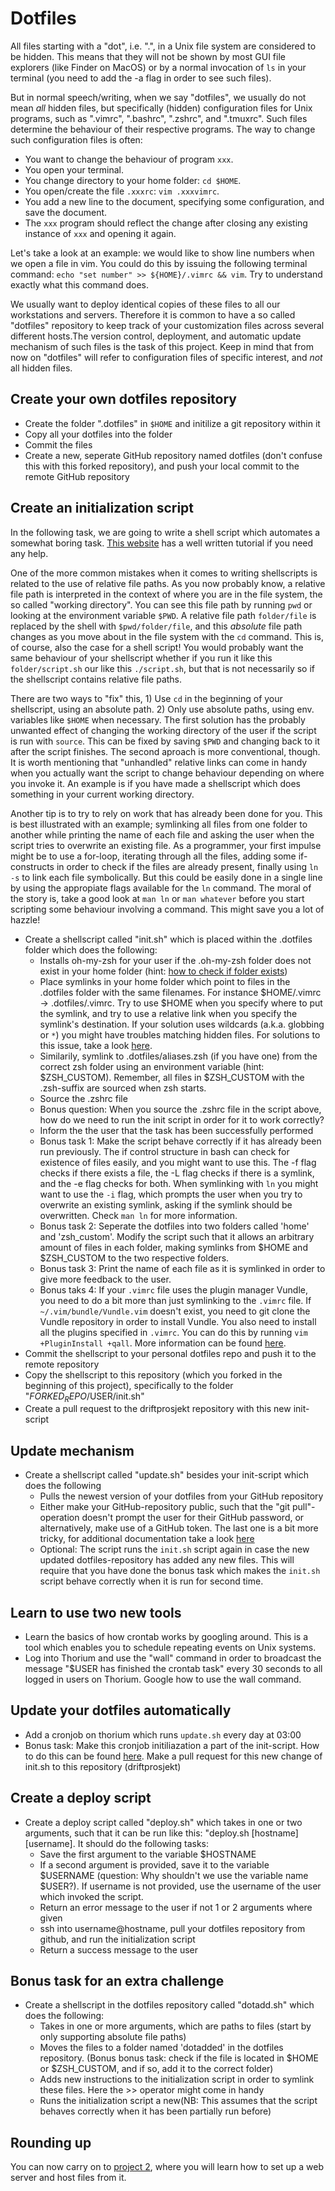 # Dotfiles
All files starting with a "dot", i.e. ".", in a Unix file system are considered to be hidden. This means that they will not be shown by most GUI file explorers (like Finder on MacOS) or by a normal invocation of `ls` in your terminal (you need to add the -a flag in order to see such files).

But in normal speech/writing, when we say "dotfiles", we usually do not mean _all_ hidden files, but specifically (hidden) configuration files for Unix programs, such as ".vimrc", ".bashrc", ".zshrc", and ".tmuxrc". Such files determine the behaviour of their respective programs. The way to change such configuration files is often:
* You want to change the behaviour of program `xxx`.
* You open your terminal.
* You change directory to your home folder: `cd $HOME`.
* You open/create the file `.xxxrc`: `vim .xxxvimrc`.
* You add a new line to the document, specifying some configuration, and save the document.
* The `xxx` program should reflect the change after closing any existing instance of `xxx` and opening it again.

Let's take a look at an example: we would like to show line numbers when we open a file in vim.
You could do this by issuing the following terminal command: `echo "set number" >> ${HOME}/.vimrc && vim`.
Try to understand exactly what this command does.

We usually want to deploy identical copies of these files to all our workstations and servers. Therefore it is common to have a so called "dotfiles" repository to keep track of your customization files across several different hosts.The version control, deployment, and automatic update mechanism of such files is the task of this project.
Keep in mind that from now on "dotfiles" will refer to configuration files of specific interest, and *not* all hidden files.

## Create your own dotfiles repository
- Create the folder ".dotfiles" in `$HOME` and initilize a git repository within it
- Copy all your dotfiles into the folder
- Commit the files
- Create a new, seperate GitHub repository named dotfiles (don't confuse this with this forked repository), and push your local commit to the remote GitHub repository

## Create an initialization script
In the following task, we are going to write a shell script which automates a somewhat boring task. [This website](shellscript.sh) has a well written tutorial if you need any help.

One of the more common mistakes when it comes to writing shellscripts is related to the use of relative file paths. As you now probably know, a relative file path is interpreted in the context of where you are in the file system, the so called "working directory". You can see this file path by running `pwd` or looking at the environment variable `$PWD`. A relative file path `folder/file` is replaced by the shell with `$pwd/folder/file`, and this _absolute_ file path changes as you move about in the file system with the `cd` command. This is, of course, also the case for a shell script! You would probably want the same behaviour of your shellscript whether if you run it like this `folder/script.sh` our like this `./script.sh`, but that is not necessarily so if the shellscript contains relative file paths. 

There are two ways to "fix" this, 1) Use `cd` in the beginning of your shellscript, using an absolute path. 2) Only use absolute paths, using env. variables like `$HOME` when necessary. The first solution has the probably unwanted effect of changing the working directory of the user if the script is run with `source`. This can be fixed by saving `$PWD` and changing back to it after the script finishes. The second aproach is more conventional, though. It is worth mentioning that "unhandled" relative links can come in handy when you actually want the script to change behaviour depending on where you invoke it. An example is if you have made a shellscript which does something in your current working directory.

Another tip is to try to rely on work that has already been done for you. This is best illustrated with an example; symlinking all files from one folder to another while printing the name of each file and asking the user when the script tries to overwrite an existing file. As a programmer, your first impulse might be to use a for-loop, iterating through all the files, adding some if-constructs in order to check if the files are already present, finally using `ln -s` to link each file symbolically. But this could be easily done in a single line by using the appropiate flags available for the `ln` command. The moral of the story is, take a good look at `man ln` or `man whatever` before you start scripting some behaviour involving a command. This might save you a lot of hazzle!

- Create a shellscript called "init.sh" which is placed within the .dotfiles folder which does the following:
    - Installs oh-my-zsh for your user if the .oh-my-zsh folder does not exist in your home folder (hint: [how to check if folder exists](http://stackoverflow.com/questions/59838/check-if-a-directory-exists-in-a-shell-script))
    - Place symlinks in your home folder which point to files in the .dotfiles folder with the same filenames. For instance $HOME/.vimrc -> .dotfiles/.vimrc. Try to use $HOME when you specify where to put the symlink, and try to use a relative link when you specify the symlink's destination. If your solution uses wildcards (a.k.a. globbing or `*`) you might have troubles matching hidden files. For solutions to this issue, take a look [here](https://unix.stackexchange.com/a/6397).
    - Similarily, symlink to .dotfiles/aliases.zsh (if you have one) from the correct zsh folder using an environment variable (hint: $ZSH_CUSTOM). Remember, all files in $ZSH_CUSTOM with the .zsh-suffix are sourced when zsh starts.
    - Source the .zshrc file
    - Bonus question: When you source the .zshrc file in the script above, how do we need to run the init script in order for it to work correctly?
    - Inform the the user that the task has been successfully performed
    - Bonus task 1: Make the script behave correctly if it has already been run previously. The if control structure in bash can check for existence of files easily, and you might want to use this. The -f flag checks if there exists a file, the -L flag checks if there is a symlink, and the -e flag checks for both. When symlinking with `ln` you might want to use the `-i` flag, which prompts the user when you try to overwrite an existing symlink, asking if the symlink should be overwritten. Check `man ln` for more information.
    - Bonus task 2: Seperate the dotfiles into two folders called 'home' and 'zsh_custom'. Modify the script such that it allows an arbitrary amount of files in each folder, making symlinks from $HOME and $ZSH_CUSTOM to the two respective folders.
    - Bonus task 3: Print the name of each file as it is symlinked in order to give more feedback to the user.
    - Bonus taks 4: If your `.vimrc` file uses the plugin manager Vundle, you need to do a bit more than just symlinking to the `.vimrc` file. If `~/.vim/bundle/Vundle.vim` doesn't exist, you need to git clone the Vundle repository in order to install Vundle. You also need to install all the plugins specified in `.vimrc`. You can do this by running `vim +PluginInstall +qall`. More information can be found [here](https://github.com/VundleVim/Vundle.vim). 
- Commit the shellscript to your personal dotfiles repo and push it to the remote repository
- Copy the shellscript to this repository (which you forked in the beginning of this project), specifically to the folder "$FORKED_REPO/$USER/init.sh"
- Create a pull request to the driftprosjekt repository with this new init-script


## Update mechanism
- Create a shellscript called "update.sh" besides your init-script which does the following
    - Pulls the newest version of your dotfiles from your GitHub repository
    - Either make your GitHub-repository public, such that the "git pull"-operation doesn't prompt the user for their GitHub password, or alternatively, make use of a GitHub token. The last one is a bit more tricky, for additional documentation take a look [here](https://help.github.com/articles/creating-a-personal-access-token-for-the-command-line/)
    - Optional: The script runs the `init.sh` script again in case the new updated dotfiles-repository has added any new files. This will require that you have done the bonus task which makes the `init.sh` script behave correctly when it is run for second time.

## Learn to use two new tools
- Learn the basics of how crontab works by googling around. This is a tool which enables you to schedule repeating events on Unix systems.
- Log into Thorium and use the "wall" command in order to broadcast the message "$USER has finished the crontab task" every 30 seconds to all logged in users on Thorium. Google how to use the wall command.

## Update your dotfiles automatically
- Add a cronjob on thorium which runs `update.sh` every day at 03:00
- Bonus task: Make this cronjob initiliazation a part of the init-script. How to do this can be found [here](http://stackoverflow.com/questions/878600/how-to-create-a-cron-job-using-bash). Make a pull request for this new change of init.sh to this repository (driftprosjekt)

## Create a deploy script
- Create a deploy script called "deploy.sh" which takes in one or two arguments, such that it can be run like this: "deploy.sh [hostname] [username]. It should do the following tasks:
    - Save the first argument to the variable $HOSTNAME
    - If a second argument is provided, save it to the variable $USERNAME (question: Why shouldn't we use the variable name $USER?). If username is not provided, use the username of the user which invoked the script.
    - Return an error message to the user if not 1 or 2 arguments where given
    - ssh into username@hostname, pull your dotfiles repository from github, and run the initialization script
    - Return a success message to the user

## Bonus task for an extra challenge
- Create a shellscript in the dotfiles repository called "dotadd.sh" which does the following:
    - Takes in one or more arguments, which are paths to files (start by only supporting absolute file paths)
    - Moves the files to a folder named 'dotadded' in the dotfiles repository. (Bonus bonus task: check if the file is located in $HOME or $ZSH_CUSTOM, and if so, add it to the correct folder)
    - Adds new instructions to the initialization script in order to symlink these files. Here the >> operator might come in handy
    - Runs the initialization script a new(NB: This assumes that the script behaves correctly when it has been partially run before)

## Rounding up
You can now carry on to [project 2](2-filehosting.md), where you will learn how to set up a web server and host files from it.
